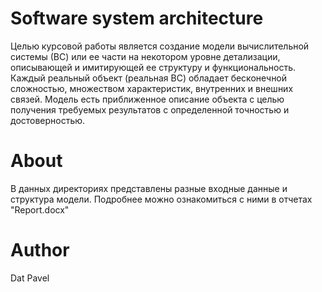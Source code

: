 # Software system architecture
Целью курсовой работы является создание модели вычислительной системы (ВС) или ее части на некотором уровне детализации, описывающей и имитирующей ее структуру и функциональность.
Каждый реальный объект (реальная ВС) обладает бесконечной сложностью, множеством характеристик, внутренних и внешних связей. Модель есть приближенное описание объекта с целью получения требуемых результатов с определенной точностью и достоверностью.
# About
В данных директориях представлены разные входные данные и структура модели. Подробнее можно ознакомиться с ними в отчетах "Report.docx"
# Author
Dat Pavel